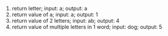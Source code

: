 1. return letter; input: a; output: a
2. return value of a; input: a; output: 1
3. return value of 2 letters; input: ab; output: 4
4. return value of multiple letters in 1 word; input: dog; output: 5
